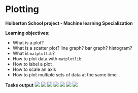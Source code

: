 # Plotting

**Holberton School project - Machine learning Specialization**

**Learning objectives:**
* What is a plot?
* What is a scatter plot? line graph? bar graph? histogram?
* What is `matplotlib`?
* How to plot data with `matplotlib`
* How to label a plot
* How to scale an axis
* How to plot multiple sets of data at the same time

**Tasks output**
![](/img/line.png)
![](/img/scatter.png)
![](/img/change_scale_log.png)
![](/img/frequency.png)
![](/img/two_graphs.png)
![](/img/all_in_one.png)
![](/img/bars.png)







